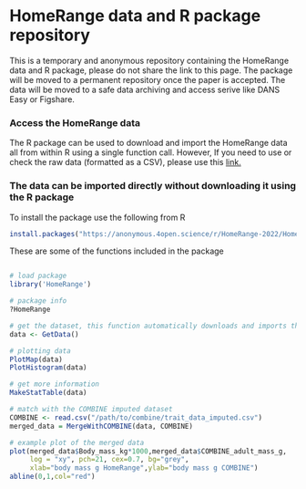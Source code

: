 # HomeRange data and R package repository

This is a temporary and anonymous repository containing the HomeRange data and R package, please do not share the link to this page. The package will be moved to a permanent repository once the paper is accepted. The data will be moved to a safe data archiving and access serive like DANS Easy or Figshare.

### Access the HomeRange data

The R package can be used to download and import the HomeRange data all from within R using a single function call. However, If you need to use or check the raw data (formatted as a CSV), please use this [link.](https://anonymous.4open.science/api/repo/HomeRange2022/file/HR_data_harmonized_2022-05-30_V2.csv)

### The data can be imported directly without downloading it using the R package

To install the package use the following from R
```r
install.packages("https://anonymous.4open.science/r/HomeRange-2022/HomeRange_0.0.0.9000.tar.gz", repos=NULL, method="libcurl")
```

These are some of the functions included in the package

```r

# load package
library('HomeRange')

# package info
?HomeRange

# get the dataset, this function automatically downloads and imports the data
data <- GetData()

# plotting data
PlotMap(data)
PlotHistogram(data)

# get more information
MakeStatTable(data)

# match with the COMBINE imputed dataset
COMBINE <- read.csv("/path/to/combine/trait_data_imputed.csv")
merged_data = MergeWithCOMBINE(data, COMBINE)

# example plot of the merged data
plot(merged_data$Body_mass_kg*1000,merged_data$COMBINE_adult_mass_g,
     log = "xy", pch=21, cex=0.7, bg="grey",
     xlab="body mass g HomeRange",ylab="body mass g COMBINE")
abline(0,1,col="red")


```
